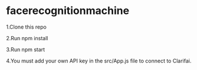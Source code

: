 # facerecognitionmachine
1.Clone this repo

2.Run npm install

3.Run npm start

4.You must add your own API key in the src/App.js file to connect to Clarifai.
